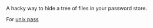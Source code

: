 A hacky way to hide a tree of files in your password store.

For [unix pass](https://www.passwordstore.org/)
